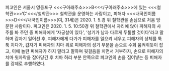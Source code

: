 피고인은 서울시 영등포구 <<<구아래주소>>>B<<</구아래주소>>>에 있는 <<<철학관>>>‘C'<<</철학관>>> 철학관을 운영하는 사람이고, 피해자 <<<내국인이름>>>D<<</내국인이름>>>(여, 31세)은 2020. 1. 5.경 위 철학관을 손님으로 처음 방문한 사람이다.
피고인은 2020. 1. 5. 10:50경 위 철학관에서 자리에 앉아 피해자의 사주를 봐 주던 중 피해자에게 ‘자궁살이 있다', ‘성기가 남과 다르게 두툼할 것이다'라고 말하며 갑자기 일어선 후, 피해자에게 다가가 피해자를 일으켜 세우고 피해자의 상체를 툭툭 치다가, 갑자기 피해자의 치마 위로 피해자의 성기 부분을 손으로 수회 움켜쥐듯이 잡고, 이에 놀란 피해자가 하지 말라고 말하며 뒷걸음을 치면서 거부하자, 손으로 피해자의 치마 윗자락을 잡아당긴 후 치마 허리 부분 안쪽으로 피고인의 손을 집어넣는 등 피해자를 강제로 추행하였다.